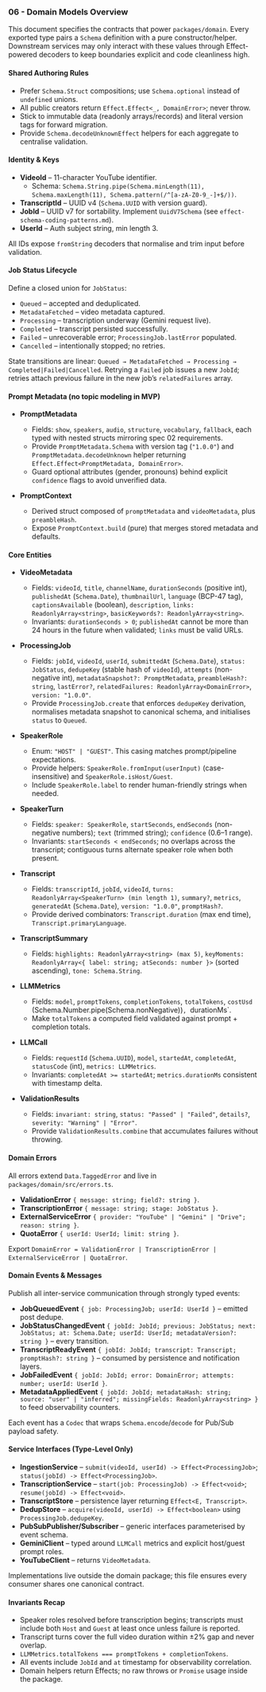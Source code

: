 ### 06 - Domain Models Overview

This document specifies the contracts that power `packages/domain`. Every exported type pairs a `Schema` definition with a pure constructor/helper. Downstream services may only interact with these values through Effect-powered decoders to keep boundaries explicit and code cleanliness high.

#### Shared Authoring Rules

- Prefer `Schema.Struct` compositions; use `Schema.optional` instead of `undefined` unions.
- All public creators return `Effect.Effect<_, DomainError>`; never throw.
- Stick to immutable data (readonly arrays/records) and literal version tags for forward migration.
- Provide `Schema.decodeUnknownEffect` helpers for each aggregate to centralise validation.

#### Identity & Keys

- **VideoId** – 11-character YouTube identifier.
  - Schema: `Schema.String.pipe(Schema.minLength(11), Schema.maxLength(11), Schema.pattern(/^[a-zA-Z0-9_-]+$/))`.
- **TranscriptId** – UUID v4 (`Schema.UUID` with version guard).
- **JobId** – UUID v7 for sortability. Implement `UuidV7Schema` (see `effect-schema-coding-patterns.md`).
- **UserId** – Auth subject string, min length 3.

All IDs expose `fromString` decoders that normalise and trim input before validation.

#### Job Status Lifecycle

Define a closed union for `JobStatus`:

- `Queued` – accepted and deduplicated.
- `MetadataFetched` – video metadata captured.
- `Processing` – transcription underway (Gemini request live).
- `Completed` – transcript persisted successfully.
- `Failed` – unrecoverable error; `ProcessingJob.lastError` populated.
- `Cancelled` – intentionally stopped; no retries.

State transitions are linear: `Queued → MetadataFetched → Processing → Completed|Failed|Cancelled`. Retrying a `Failed` job issues a new `JobId`; retries attach previous failure in the new job’s `relatedFailures` array.

#### Prompt Metadata (no topic modeling in MVP)

- **PromptMetadata**

  - Fields: `show`, `speakers`, `audio`, `structure`, `vocabulary`, `fallback`, each typed with nested structs mirroring spec 02 requirements.
  - Provide `PromptMetadata.Schema` with version tag (`"1.0.0"`) and `PromptMetadata.decodeUnknown` helper returning `Effect.Effect<PromptMetadata, DomainError>`.
  - Guard optional attributes (gender, pronouns) behind explicit `confidence` flags to avoid unverified data.

- **PromptContext**
  - Derived struct composed of `promptMetadata` and `videoMetadata`, plus `preambleHash`.
  - Expose `PromptContext.build` (pure) that merges stored metadata and defaults.

#### Core Entities

- **VideoMetadata**

  - Fields: `videoId`, `title`, `channelName`, `durationSeconds` (positive int), `publishedAt` (`Schema.Date`), `thumbnailUrl`, `language` (BCP-47 tag), `captionsAvailable` (boolean), `description`, `links: ReadonlyArray<string>`, `basicKeywords?: ReadonlyArray<string>`.
  - Invariants: `durationSeconds > 0`; `publishedAt` cannot be more than 24 hours in the future when validated; `links` must be valid URLs.

- **ProcessingJob**

  - Fields: `jobId`, `videoId`, `userId`, `submittedAt` (`Schema.Date`), `status: JobStatus`, `dedupeKey` (stable hash of `videoId`), `attempts` (non-negative int), `metadataSnapshot?: PromptMetadata`, `preambleHash?: string`, `lastError?`, `relatedFailures: ReadonlyArray<DomainError>`, `version: "1.0.0"`.
  - Provide `ProcessingJob.create` that enforces `dedupeKey` derivation, normalises metadata snapshot to canonical schema, and initialises `status` to `Queued`.

- **SpeakerRole**

  - Enum: `"HOST" | "GUEST"`. This casing matches prompt/pipeline expectations.
  - Provide helpers: `SpeakerRole.fromInput(userInput)` (case-insensitive) and `SpeakerRole.isHost/Guest`.
  - Include `SpeakerRole.label` to render human-friendly strings when needed.

- **SpeakerTurn**

  - Fields: `speaker: SpeakerRole`, `startSeconds`, `endSeconds` (non-negative numbers); `text` (trimmed string); `confidence` (0.6–1 range).
  - Invariants: `startSeconds < endSeconds`; no overlaps across the transcript; contiguous turns alternate speaker role when both present.

- **Transcript**

  - Fields: `transcriptId`, `jobId`, `videoId`, `turns: ReadonlyArray<SpeakerTurn> (min length 1)`, `summary?`, `metrics`, `generatedAt` (`Schema.Date`), `version: "1.0.0"`, `promptHash?`.
  - Provide derived combinators: `Transcript.duration` (max end time), `Transcript.primaryLanguage`.

- **TranscriptSummary**

  - Fields: `highlights: ReadonlyArray<string> (max 5)`, `keyMoments: ReadonlyArray<{ label: string; atSeconds: number }>` (sorted ascending), `tone: Schema.String`.

- **LLMMetrics**

  - Fields: `model`, `promptTokens`, `completionTokens`, `totalTokens`, `costUsd` (Schema.Number.pipe(Schema.nonNegative))`, `durationMs`.
  - Make `totalTokens` a computed field validated against prompt + completion totals.

- **LLMCall**

  - Fields: `requestId` (`Schema.UUID`), `model`, `startedAt`, `completedAt`, `statusCode` (int), `metrics: LLMMetrics`.
  - Invariants: `completedAt >= startedAt`; `metrics.durationMs` consistent with timestamp delta.

- **ValidationResults**
  - Fields: `invariant: string`, `status: "Passed" | "Failed"`, `details?`, `severity: "Warning" | "Error"`.
  - Provide `ValidationResults.combine` that accumulates failures without throwing.

#### Domain Errors

All errors extend `Data.TaggedError` and live in `packages/domain/src/errors.ts`.

- **ValidationError** `{ message: string; field?: string }`.
- **TranscriptionError** `{ message: string; stage: JobStatus }`.
- **ExternalServiceError** `{ provider: "YouTube" | "Gemini" | "Drive"; reason: string }`.
- **QuotaError** `{ userId: UserId; limit: string }`.

Export `DomainError = ValidationError | TranscriptionError | ExternalServiceError | QuotaError`.

#### Domain Events & Messages

Publish all inter-service communication through strongly typed events:

- **JobQueuedEvent** `{ job: ProcessingJob; userId: UserId }` – emitted post dedupe.
- **JobStatusChangedEvent** `{ jobId: JobId; previous: JobStatus; next: JobStatus; at: Schema.Date; userId: UserId; metadataVersion?: string }` – every transition.
- **TranscriptReadyEvent** `{ jobId: JobId; transcript: Transcript; promptHash?: string }` – consumed by persistence and notification layers.
- **JobFailedEvent** `{ jobId: JobId; error: DomainError; attempts: number; userId: UserId }`.
- **MetadataAppliedEvent** `{ jobId: JobId; metadataHash: string; source: "user" | "inferred"; missingFields: ReadonlyArray<string> }` to feed observability counters.

Each event has a `Codec` that wraps `Schema.encode`/`decode` for Pub/Sub payload safety.

#### Service Interfaces (Type-Level Only)

- **IngestionService** – `submit(videoId, userId) -> Effect<ProcessingJob>`; `status(jobId) -> Effect<ProcessingJob>`.
- **TranscriptionService** – `start(job: ProcessingJob) -> Effect<void>`; `resume(jobId) -> Effect<void>`.
- **TranscriptStore** – persistence layer returning `Effect<E, Transcript>`.
- **DedupStore** – `acquire(videoId, userId) -> Effect<boolean>` using `ProcessingJob.dedupeKey`.
- **PubSubPublisher/Subscriber** – generic interfaces parameterised by event schema.
- **GeminiClient** – typed around `LLMCall` metrics and explicit host/guest prompt roles.
- **YouTubeClient** – returns `VideoMetadata`.

Implementations live outside the domain package; this file ensures every consumer shares one canonical contract.

#### Invariants Recap

- Speaker roles resolved before transcription begins; transcripts must include both `Host` and `Guest` at least once unless failure is reported.
- Transcript turns cover the full video duration within ±2% gap and never overlap.
- `LLMMetrics.totalTokens === promptTokens + completionTokens`.
- All events include `JobId` and `at` timestamp for observability correlation.
- Domain helpers return Effects; no raw throws or `Promise` usage inside the package.
